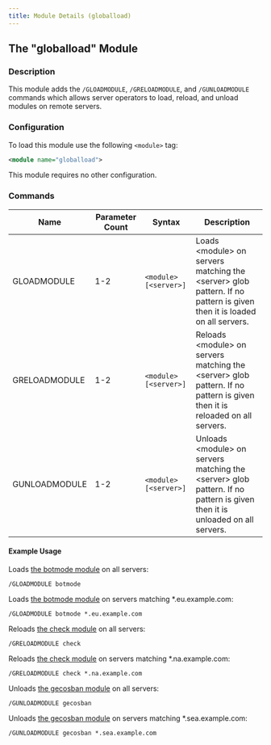 ```yaml
---
title: Module Details (globalload)
---
```


## The "globalload" Module

### Description

This module adds the `/GLOADMODULE`, `/GRELOADMODULE`, and `/GUNLOADMODULE` commands which allows server operators to load, reload, and unload modules on remote servers.

### Configuration

To load this module use the following `<module>` tag:

```xml
<module name="globalload">
```

This module requires no other configuration.

### Commands

Name          | Parameter Count | Syntax                | Description
------------- | --------------- | --------------------- | -----------
GLOADMODULE   | 1-2             | `<module> [<server>]` | Loads &lt;module&gt; on servers matching the  &lt;server&gt; glob pattern. If no pattern is given then it is loaded on all servers.
GRELOADMODULE | 1-2             | `<module> [<server>]` | Reloads &lt;module&gt; on servers matching the &lt;server&gt; glob pattern. If no pattern is given then it is reloaded on all servers.
GUNLOADMODULE | 1-2             | `<module> [<server>]` | Unloads &lt;module&gt; on servers matching the &lt;server&gt; glob pattern. If no pattern is given then it is unloaded on all servers.

#### Example Usage

Loads [the botmode module](/3/modules/botmode) on all servers:

```plaintext
/GLOADMODULE botmode
```

Loads [the botmode module](/3/modules/botmode) on servers matching \*.eu.example.com:

```plaintext
/GLOADMODULE botmode *.eu.example.com
```

Reloads [the check module](/3/modules/check) on all servers:

```plaintext
/GRELOADMODULE check
```

Reloads [the check module](/3/modules/check) on servers matching \*.na.example.com:

```plaintext
/GRELOADMODULE check *.na.example.com
```

Unloads [the gecosban module](/3/modules/gecosban) on all servers:

```plaintext
/GUNLOADMODULE gecosban
```

Unloads [the gecosban module](/3/modules/gecosban) on servers matching \*.sea.example.com:

```plaintext
/GUNLOADMODULE gecosban *.sea.example.com
```
